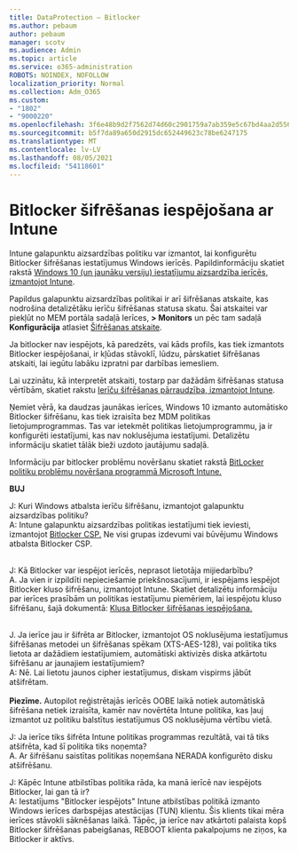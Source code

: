 ```yaml
---
title: DataProtection — Bitlocker
ms.author: pebaum
author: pebaum
manager: scotv
ms.audience: Admin
ms.topic: article
ms.service: o365-administration
ROBOTS: NOINDEX, NOFOLLOW
localization_priority: Normal
ms.collection: Adm_O365
ms.custom:
- "1802"
- "9000220"
ms.openlocfilehash: 3f6e48b9d2f7562d74d60c2901759a7ab359e5c67bd4aa2d556d941a41ab680c
ms.sourcegitcommit: b5f7da89a650d2915dc652449623c78be6247175
ms.translationtype: MT
ms.contentlocale: lv-LV
ms.lasthandoff: 08/05/2021
ms.locfileid: "54118601"
---
```

# <a name="enabling-bitlocker-encryption-with-intune"></a>Bitlocker šifrēšanas iespējošana ar Intune

Intune galapunktu aizsardzības politiku var izmantot, lai konfigurētu Bitlocker šifrēšanas iestatījumus Windows ierīcēs. Papildinformāciju skatiet rakstā [Windows 10 (un jaunāku versiju) iestatījumu aizsardzība ierīcēs, izmantojot Intune](https://docs.microsoft.com/intune/endpoint-protection-windows-10#windows-encryption).

Papildus galapunktu aizsardzības politikai ir arī šifrēšanas atskaite, kas nodrošina detalizētāku ierīču šifrēšanas statusa skatu. Šai atskaitei var piekļūt no MEM portāla sadaļā Ierīces, **> Monitors** un pēc tam sadaļā **Konfigurācija** atlasiet [Šifrēšanas atskaite](https://endpoint.microsoft.com/#blade/Microsoft_Intune_DeviceSettings/DevicesMonitorMenu/encryptionReport).

Ja bitlocker nav iespējots, kā paredzēts, vai kāds profils, kas tiek izmantots Bitlocker iespējošanai, ir kļūdas stāvoklī, lūdzu, pārskatiet šifrēšanas atskaiti, lai iegūtu labāku izpratni par darbības iemesliem.

Lai uzzinātu, kā interpretēt atskaiti, tostarp par dažādām šifrēšanas statusa vērtībām, skatiet rakstu [Ierīču šifrēšanas pārraudzība, izmantojot Intune](https://docs.microsoft.com/mem/intune/protect/encryption-monitor).

Ņemiet vērā, ka daudzas jaunākas ierīces, Windows 10 izmanto automātisko Bitlocker šifrēšanu, kas tiek izraisīta bez MDM politikas lietojumprogrammas. Tas var ietekmēt politikas lietojumprogrammu, ja ir konfigurēti iestatījumi, kas nav noklusējuma iestatījumi. Detalizētu informāciju skatiet tālāk bieži uzdoto jautājumu sadaļā.

Informāciju par bitlocker problēmu novēršanu skatiet rakstā [BitLocker politiku problēmu novēršana programmā Microsoft Intune.](https://docs.microsoft.com/intune/protect/troubleshoot-bitlocker-policies)
 
 
**BUJ**

J: Kuri Windows atbalsta ierīču šifrēšanu, izmantojot galapunktu aizsardzības politiku?<br>
A: Intune galapunktu aizsardzības politikas iestatījumi tiek ieviesti, izmantojot [Bitlocker CSP.](https://docs.microsoft.com/windows/client-management/mdm/bitlocker-csp) Ne visi grupas izdevumi vai būvējumu Windows atbalsta Bitlocker CSP. <br><br>

J: Kā Bitlocker var iespējot ierīcēs, neprasot lietotāja mijiedarbību?<br>
A. Ja vien ir izpildīti nepieciešamie priekšnosacījumi, ir iespējams iespējot Bitlocker kluso šifrēšanu, izmantojot Intune. Skatiet detalizētu informāciju par ierīces prasībām un politikas iestatījumu piemēriem, lai iespējotu kluso šifrēšanu, šajā dokumentā: [Klusa Bitlocker šifrēšanas iespējošana.](https://docs.microsoft.com/mem/intune/protect/encrypt-devices#silently-enable-bitlocker-on-devices) <br><br>

J. Ja ierīce jau ir šifrēta ar Bitlocker, izmantojot OS noklusējuma iestatījumus šifrēšanas metodei un šifrēšanas spēkam (XTS-AES-128), vai politika tiks lietota ar dažādiem iestatījumiem, automātiski aktivizēs diska atkārtotu šifrēšanu ar jaunajiem iestatījumiem?<br>
A: Nē. Lai lietotu jaunos cipher iestatījumus, diskam vispirms jābūt atšifrētam.<br><br>
**Piezīme.** Autopilot reģistrētajās ierīcēs OOBE laikā notiek automātiskā šifrēšana netiek izraisīta, kamēr nav novērtēta Intune politika, kas ļauj izmantot uz politiku balstītus iestatījumus OS noklusējuma vērtību vietā.
 
J: Ja ierīce tiks šifrēta Intune politikas programmas rezultātā, vai tā tiks atšifrēta, kad šī politika tiks noņemta?<br>
A. Ar šifrēšanu saistītas politikas noņemšana NERADA konfigurēto disku atšifrēšanu.
 
J: Kāpēc Intune atbilstības politika rāda, ka manā ierīcē nav iespējots Bitlocker, lai gan tā ir?<br>
A: Iestatījums "Bitlocker iespējots" Intune atbilstības politikā izmanto Windows ierīces darbspējas atestācijas (TUN) klientu. Šis klients tikai mēra ierīces stāvokli sāknēšanas laikā. Tāpēc, ja ierīce nav atkārtoti palaista kopš Bitlocker šifrēšanas pabeigšanas, REBOOT klienta pakalpojums ne ziņos, ka Bitlocker ir aktīvs.
 
 